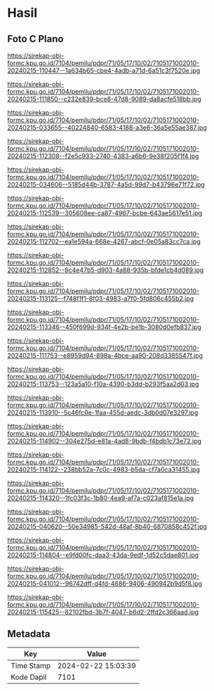 # Hasil

## Foto C Plano

https://sirekap-obj-formc.kpu.go.id/7104/pemilu/pdpr/71/05/17/10/02/7105171002010-20240215-110447--1a634b65-cbe4-4adb-a71d-6a51c3f7520e.jpg

https://sirekap-obj-formc.kpu.go.id/7104/pemilu/pdpr/71/05/17/10/02/7105171002010-20240215-111850--c232e839-bce8-47d8-9089-da8acfe518bb.jpg

https://sirekap-obj-formc.kpu.go.id/7104/pemilu/pdpr/71/05/17/10/02/7105171002010-20240215-033655--40224840-6583-4188-a3e6-36a5e55ae387.jpg

https://sirekap-obj-formc.kpu.go.id/7104/pemilu/pdpr/71/05/17/10/02/7105171002010-20240215-112308--f2e5c933-2740-4383-a6b6-9e38f205f1f4.jpg

https://sirekap-obj-formc.kpu.go.id/7104/pemilu/pdpr/71/05/17/10/02/7105171002010-20240215-034606--5185d44b-3787-4a5d-99d7-b43796e71f72.jpg

https://sirekap-obj-formc.kpu.go.id/7104/pemilu/pdpr/71/05/17/10/02/7105171002010-20240215-112539--305608ee-ca87-4967-bcbe-643ae5617e51.jpg

https://sirekap-obj-formc.kpu.go.id/7104/pemilu/pdpr/71/05/17/10/02/7105171002010-20240215-112702--ea1e594a-668e-4267-abcf-0e05a83cc7ca.jpg

https://sirekap-obj-formc.kpu.go.id/7104/pemilu/pdpr/71/05/17/10/02/7105171002010-20240215-112852--8c4e47b5-d903-4a88-935b-bfde1cb4d089.jpg

https://sirekap-obj-formc.kpu.go.id/7104/pemilu/pdpr/71/05/17/10/02/7105171002010-20240215-113125--f748f1f1-8f03-4983-a7f0-5fd806c455b2.jpg

https://sirekap-obj-formc.kpu.go.id/7104/pemilu/pdpr/71/05/17/10/02/7105171002010-20240215-113346--450f699d-934f-4e2b-be1b-3080d0efb837.jpg

https://sirekap-obj-formc.kpu.go.id/7104/pemilu/pdpr/71/05/17/10/02/7105171002010-20240215-111753--e8959d94-898a-4bce-aa90-208d3385547f.jpg

https://sirekap-obj-formc.kpu.go.id/7104/pemilu/pdpr/71/05/17/10/02/7105171002010-20240215-113753--123a5a10-f10a-4390-b3dd-b293f5aa2d03.jpg

https://sirekap-obj-formc.kpu.go.id/7104/pemilu/pdpr/71/05/17/10/02/7105171002010-20240215-113910--5c46fc0e-1faa-455d-aedc-3db0d07e3297.jpg

https://sirekap-obj-formc.kpu.go.id/7104/pemilu/pdpr/71/05/17/10/02/7105171002010-20240215-114902--304e275d-e81a-4ad8-9bdb-f4bdb1c73e72.jpg

https://sirekap-obj-formc.kpu.go.id/7104/pemilu/pdpr/71/05/17/10/02/7105171002010-20240215-114122--238bb52a-7c0c-4983-b5da-cf7a0ca31455.jpg

https://sirekap-obj-formc.kpu.go.id/7104/pemilu/pdpr/71/05/17/10/02/7105171002010-20240215-114320--1fc03f3c-1b80-4ea9-af7a-c023af815e1a.jpg

https://sirekap-obj-formc.kpu.go.id/7104/pemilu/pdpr/71/05/17/10/02/7105171002010-20240215-040620--50e34985-542d-48af-8b40-6870858c452f.jpg

https://sirekap-obj-formc.kpu.go.id/7104/pemilu/pdpr/71/05/17/10/02/7105171002010-20240215-114804--e9fd00fc-daa3-43da-9edf-1d52c5dae801.jpg

https://sirekap-obj-formc.kpu.go.id/7104/pemilu/pdpr/71/05/17/10/02/7105171002010-20240215-041012--96742dff-d4fd-4686-9406-490942b9d5f8.jpg

https://sirekap-obj-formc.kpu.go.id/7104/pemilu/pdpr/71/05/17/10/02/7105171002010-20240215-115425--82102fbd-3b7f-4047-b6d2-2ffd2c366aad.jpg


## Metadata

| Key        | Value               |
| ---------- | ------------------- |
| Time Stamp | 2024-02-22 15:03:39 |
| Kode Dapil | 7101                |



